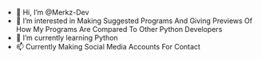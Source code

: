- 👋 Hi, I’m @Merkz-Dev
- 👀 I’m interested in Making Suggested Programs And Giving Previews Of How My Programs Are Compared To Other Python Developers
- 🌱 I’m currently learning Python 
- 📫 Currently Making Social Media Accounts For Contact
<!---
Merkz-Dev/Merkz-Dev is a ✨ special ✨ repository because its `README.md` (this file) appears on your GitHub profile.
You can click the Preview link to take a look at your changes.
--->
